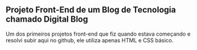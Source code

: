 ## Projeto Front-End de um Blog de Tecnologia chamado Digital Blog
Um dos primeiros projetos front-end que fiz quando estava começando e resolvi subir aqui no github, ele utiliza apenas HTML e CSS básico.